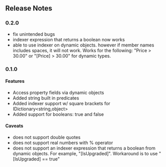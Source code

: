 
## Release Notes

### 0.2.0
- fix unintended bugs
- indexer expression that returns a boolean now works
- able to use indexer on dynamic objects. however if member names includes spaces, it will not work.  Works for the following:  "Price > 30.00" or "[Price] > 30.00" for dynamic types.  

### 0.1.0
 
#### Features
- Access property fields via dynamic objects 
- Added string built in predicates
- Added indexer support w/ square brackets for IDictionary<string,object>
- Added support for booleans:  true and false

#### Caveats
- does not support double quotes
- does not support real numbers with % operator
- does not support an indexer expression that returns a boolean from dynamic objects.  For example, "[IsUpgraded]".  Workaround is to use "[IsUpgraded] == true"